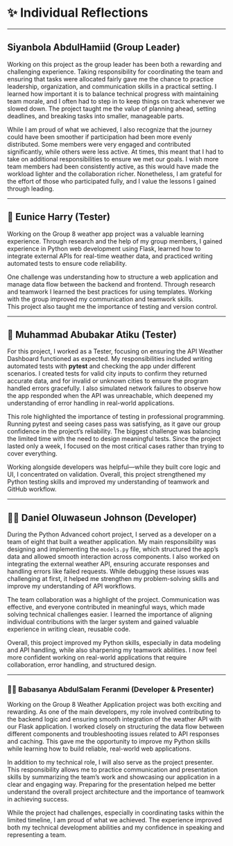 # ✨ Individual Reflections

---

##  Siyanbola AbdulHamiid (Group Leader)

Working on this project as the group leader has been both a rewarding and challenging experience. Taking responsibility for coordinating the team and ensuring that tasks were allocated fairly gave me the chance to practice leadership, organization, and communication skills in a practical setting. I learned how important it is to balance technical progress with maintaining team morale, and I often had to step in to keep things on track whenever we slowed down. The project taught me the value of planning ahead, setting deadlines, and breaking tasks into smaller, manageable parts.  

While I am proud of what we achieved, I also recognize that the journey could have been smoother if participation had been more evenly distributed. Some members were very engaged and contributed significantly, while others were less active. At times, this meant that I had to take on additional responsibilities to ensure we met our goals. I wish more team members had been consistently active, as this would have made the workload lighter and the collaboration richer. Nonetheless, I am grateful for the effort of those who participated fully, and I value the lessons I gained through leading.  

---

## 🧪 Eunice Harry (Tester)

Working on the Group 8 weather app project was a valuable learning experience. Through research and the help of my group members, I gained experience in Python web development using Flask, learned how to integrate external APIs for real-time weather data, and practiced writing automated tests to ensure code reliability.  

One challenge was understanding how to structure a web application and manage data flow between the backend and frontend. Through research and teamwork I learned the best practices for using templates. Working with the group improved my communication and teamwork skills.  
This project also taught me the importance of testing and version control.  

---

## 🧪 Muhammad Abubakar Atiku (Tester)

For this project, I worked as a Tester, focusing on ensuring the API Weather Dashboard functioned as expected. My responsibilities included writing automated tests with **pytest** and checking the app under different scenarios. I created tests for valid city inputs to confirm they returned accurate data, and for invalid or unknown cities to ensure the program handled errors gracefully. I also simulated network failures to observe how the app responded when the API was unreachable, which deepened my understanding of error handling in real-world applications.  

This role highlighted the importance of testing in professional programming. Running pytest and seeing cases pass was satisfying, as it gave our group confidence in the project’s reliability. The biggest challenge was balancing the limited time with the need to design meaningful tests. Since the project lasted only a week, I focused on the most critical cases rather than trying to cover everything.  

Working alongside developers was helpful—while they built core logic and UI, I concentrated on validation. Overall, this project strengthened my Python testing skills and improved my understanding of teamwork and GitHub workflow.  

---

## 🧑‍💻 Daniel Oluwaseun Johnson  (Developer)

During the Python Advanced cohort project, I served as a developer on a team of eight that built a weather application. My main responsibility was designing and implementing the `models.py` file, which structured the app’s data and allowed smooth interaction across components. I also worked on integrating the external weather API, ensuring accurate responses and handling errors like failed requests. While debugging these issues was challenging at first, it helped me strengthen my problem-solving skills and improve my understanding of API workflows.  

The team collaboration was a highlight of the project. Communication was effective, and everyone contributed in meaningful ways, which made solving technical challenges easier. I learned the importance of aligning individual contributions with the larger system and gained valuable experience in writing clean, reusable code.  

Overall, this project improved my Python skills, especially in data modeling and API handling, while also sharpening my teamwork abilities. I now feel more confident working on real-world applications that require collaboration, error handling, and structured design.

---

### 🧑‍💻 Babasanya AbdulSalam Feranmi  (Developer & Presenter)  

Working on the Group 8 Weather Application project was both exciting and rewarding. As one of the main developers, my role involved contributing to the backend logic and ensuring smooth integration of the weather API with our Flask application. I worked closely on structuring the data flow between different components and troubleshooting issues related to API responses and caching. This gave me the opportunity to improve my Python skills while learning how to build reliable, real-world web applications.  

In addition to my technical role, I will also serve as the project presenter. This responsibility allows me to practice communication and presentation skills by summarizing the team’s work and showcasing our application in a clear and engaging way. Preparing for the presentation helped me better understand the overall project architecture and the importance of teamwork in achieving success.  

While the project had challenges, especially in coordinating tasks within the limited timeline, I am proud of what we achieved. The experience improved both my technical development abilities and my confidence in speaking and representing a team.  
